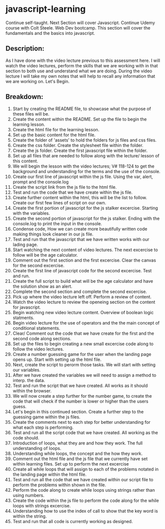 # javascript-learning
Continue self-taught. Next Section will cover Javascript. Continue Udemy course with Colt Steele. Web Dev bootcamp.
This section will cover the fundamentals and the basics into javascript.

## Description: 
As I have done with the video lecture previous to this assessment here. I will watch the video lectures, perform the skills that we are working with in that section to both use and understand what we are doing. During the video lecture I will take my own notes that will help to recall any information that we are working on. 
Let's Begin.

## Breakdown:
1. Start by creating the README file, to showcase what the purpose of these files will be.
2. Create the content within the README. Set up the file to begin the learning lesson.
3. Create the html file for the learning lesson. 
4. Set up the basic content for the html file.
5. Create the folder of 'assets' to hold the folders for js files and css files.
6. Create the css folder. Create the stylesheet file within the folder.
7. Create the js folder. Create the first javascript file within the folder.
8. Set up all files that are needed to follow along with the lecture/ lesson of this content.
9. We will begin the lesson with the video lectures; V# 118-124 to get the background and understanding for the terms and the use of the console. 
10. Create our first line of javascript within the js file. Using the var, alert, prompt and the console.log
11. Create the script link from the js file to the html file.
12. Test and run the code that we have create within the js file.
13. Create further content within the html, this will be the list to follow. Create our first few lines of script on our own.
14. Create the first portion of javascript for the js stalker excercise. Starting with the variables.
15. Create the second portion of javascript for the js stalker. Ending with the console.log to print the input in the console.
16. Condense code, How we can create more beautifully written code making things look cleaner in our js file. 
17. Test and run that the javascript that we have written works with our lading page.
18. Start watching the next content of video lectures. The next excercise to follow will be the age calculator.
19. Comment out the first section and the first excercise. Clear the canvas for the second excercise.
20. Create the first line of javascript code for the second excercise. Test and run. 
21. Create the full script to build what will be the age calculator and have the solution show as an alert.
22. Complete the second section and complete the second excercise.
23. Pick up where the video lecture left off. Perform a review of content. 
24. Watch the video lecture to review the openeing section on the content for javascript.
25. Begin watching new video lecture content. Overview of boolean logic statments.
26. Begin video lecture for the use of operators and the the main concept of conditional statements.
27. Clear/ Comment out the code that we have create for the first and the second code along sections.
28. Set up the files to begin creating a new small excercise code along to follow the video lectures.
29. Create a number guessing game for the user when the landing page opens up. Start with setting up the html file.
30. Next, create the script to perorm those tasks. We will start with setting our variables.
31. After we have created the variables we will need to assign a method to interp. the data.
32. Test and run the script that we have created. All works as it should within the browser.
33. We will now create a step further for the number game, to create the code that will check if the number is lower or higher than the users guess.
34. Let's begin in this continued section. Create a further step to the guessing game within the js files.
35. Create the comments next to each step for better understanding for what each step is performing. 
36. Test and run all the script code that we have created. All working as the code should.
37. Introduction of loops, what they are and how they work. The full understanding of loops.
38. Understanding while loops, the concept and the how they work. 
39. Comment out the html file and the js file that we currently have set within learning files. Set up to perform the next excercise
40. Create all while loops that will assign to each of the problems notated in the landing page within the html file.
41. Test and run all the code that we have created within our script file to perform the problems within shown in the file.
42. Perform the code along to create while loops using strings rather than using numbers.
43. Create the code within the js file to perform the code along for the while loops with strings excercise.
44. Understanding how to use the index of call to show that the key word is within the string.
45. Test and run that all code is currently working as designed. 
